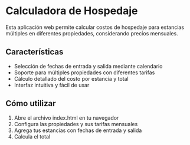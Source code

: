 # Calculadora de Hospedaje

Esta aplicación web permite calcular costos de hospedaje para estancias múltiples en diferentes propiedades, considerando precios mensuales.

## Características
- Selección de fechas de entrada y salida mediante calendario
- Soporte para múltiples propiedades con diferentes tarifas
- Cálculo detallado del costo por estancia y total
- Interfaz intuitiva y fácil de usar

## Cómo utilizar
1. Abre el archivo index.html en tu navegador
2. Configura las propiedades y sus tarifas mensuales
3. Agrega tus estancias con fechas de entrada y salida
4. Calcula el total

